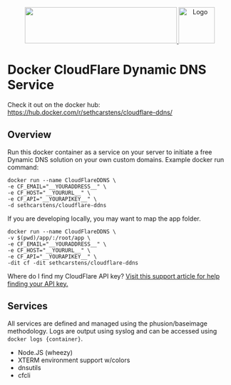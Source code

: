 <p align="center">
  <a href="http://docker.io">
    <img height="81" width="341" src="http://upload.wikimedia.org/wikipedia/commons/7/79/Docker_(container_engine)_logo.png"> 
    <img src="https://www.cloudflare.com/logo/logo-guideline-illustrations_background-white.png" alt="Logo" style="height: 81px; width: auto;">
  </a>
</p>

# Docker CloudFlare Dynamic DNS Service
Check it out on the docker hub: https://hub.docker.com/r/sethcarstens/cloudflare-ddns/

## Overview
Run this docker container as a service on your server to initiate a free Dynamic DNS solution on your own custom domains. Example docker run command:

```
docker run --name CloudFlareDDNS \
-e CF_EMAIL="__YOURADDRESS__" \
-e CF_HOST="__YOURURL__" \
-e CF_API="__YOURAPIKEY__" \
-d sethcarstens/cloudflare-ddns
```

If you are developing locally, you may want to map the app folder.
```
docker run --name CloudFlareDDNS \
-v $(pwd)/app/:/root/app \
-e CF_EMAIL="__YOURADDRESS__" \
-e CF_HOST="__YOURURL__" \
-e CF_API="__YOURAPIKEY__" \
-dit cf -dit sethcarstens/cloudflare-ddns
```

Where do I find my CloudFlare API key?
[Visit this support article for help finding your API key.](https://support.cloudflare.com/hc/en-us/articles/200167836-Where-do-I-find-my-CloudFlare-API-key-)

## Services
All services are defined and managed using the phusion/baseimage methodology. Logs are output using syslog and can be accessed using ``docker logs {container}``.

* Node.JS (wheezy)
* XTERM environment support w/colors
* dnsutils
* cfcli
